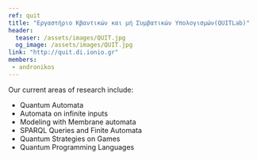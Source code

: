 ```yaml
---
ref: quit
title: "Εργαστήριο Κβαντικών και μή Συμβατικών Υπολογισμών(QUITLab)"
header:
  teaser: /assets/images/QUIT.jpg
  og_image: /assets/images/QUIT.jpg
link: "http://quit.di.ionio.gr"
members:
 - andronikos
---
```


Our current areas of research include:

- Quantum Automata
- Automata on infinite inputs
- Modeling with Membrane automata
- SPARQL Queries and Finite Automata
- Quantum Strategies on Games
- Quantum Programming Languages
